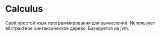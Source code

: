 # Calculus
Свой простой язык программирования для вычислений. Использует абстрактное синтаксическое дерево. Базируется на jvm. 
